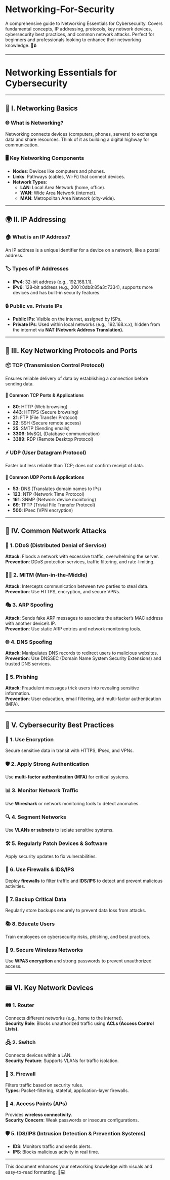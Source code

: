 # Networking-For-Security
A comprehensive guide to Networking Essentials for Cybersecurity. Covers fundamental concepts, IP addressing, protocols, key network devices, cybersecurity best practices, and common network attacks. Perfect for beginners and professionals looking to enhance their networking knowledge. 🚀🔒

---- 
# Networking Essentials for Cybersecurity

---

## 📡 I. Networking Basics  
### 🌐 What is Networking?  
Networking connects devices (computers, phones, servers) to exchange data and share resources. Think of it as building a digital highway for communication.

### 🖥️ Key Networking Components  
- **Nodes**: Devices like computers and phones.  
- **Links**: Pathways (cables, Wi-Fi) that connect devices.  
- **Network Types**:  
  - **LAN**: Local Area Network (home, office).  
  - **WAN**: Wide Area Network (internet).  
  - **MAN**: Metropolitan Area Network (city-wide).  

---

## 🌍 II. IP Addressing  
### 🏠 What is an IP Address?  
An IP address is a unique identifier for a device on a network, like a postal address.

### 🏷️ Types of IP Addresses  
- **IPv4**: 32-bit address (e.g., 192.168.1.1).  
- **IPv6**: 128-bit address (e.g., 2001:0db8:85a3::7334), supports more devices and has built-in security features.  

### 🔒 Public vs. Private IPs  
- **Public IPs**: Visible on the internet, assigned by ISPs.  
- **Private IPs**: Used within local networks (e.g., 192.168.x.x), hidden from the internet via **NAT (Network Address Translation).**  

---

## 📡 III. Key Networking Protocols and Ports  
### 📦 TCP (Transmission Control Protocol)  
Ensures reliable delivery of data by establishing a connection before sending data.

#### 🔢 Common TCP Ports & Applications  
- **80**: HTTP (Web browsing)  
- **443**: HTTPS (Secure browsing)  
- **21**: FTP (File Transfer Protocol)  
- **22**: SSH (Secure remote access)  
- **25**: SMTP (Sending emails)  
- **3306**: MySQL (Database communication)  
- **3389**: RDP (Remote Desktop Protocol)  

### ⚡ UDP (User Datagram Protocol)  
Faster but less reliable than TCP; does not confirm receipt of data.

#### 🔢 Common UDP Ports & Applications  
- **53**: DNS (Translates domain names to IPs)  
- **123**: NTP (Network Time Protocol)  
- **161**: SNMP (Network device monitoring)  
- **69**: TFTP (Trivial File Transfer Protocol)  
- **500**: IPsec (VPN encryption)  

---

## 🚨 IV. Common Network Attacks  
### 🛑 1. DDoS (Distributed Denial of Service)  
**Attack**: Floods a network with excessive traffic, overwhelming the server.  
**Prevention**: DDoS protection services, traffic filtering, and rate-limiting.  

### 🕵️‍♂️ 2. MITM (Man-in-the-Middle)  
**Attack**: Intercepts communication between two parties to steal data.  
**Prevention**: Use HTTPS, encryption, and secure VPNs.  

### 🎭 3. ARP Spoofing  
**Attack**: Sends fake ARP messages to associate the attacker’s MAC address with another device’s IP.  
**Prevention**: Use static ARP entries and network monitoring tools.  

### 🌐 4. DNS Spoofing  
**Attack**: Manipulates DNS records to redirect users to malicious websites.  
**Prevention**: Use DNSSEC (Domain Name System Security Extensions) and trusted DNS services.  

### 🎣 5. Phishing  
**Attack**: Fraudulent messages trick users into revealing sensitive information.  
**Prevention**: User education, email filtering, and multi-factor authentication (MFA).  

---

## 🔐 V. Cybersecurity Best Practices  
### 🔑 1. Use Encryption  
Secure sensitive data in transit with HTTPS, IPsec, and VPNs.  

### 🛡️ 2. Apply Strong Authentication  
Use **multi-factor authentication (MFA)** for critical systems.  

### 📊 3. Monitor Network Traffic  
Use **Wireshark** or network monitoring tools to detect anomalies.  

### 🔍 4. Segment Networks  
Use **VLANs or subnets** to isolate sensitive systems.  

### 🛠️ 5. Regularly Patch Devices & Software  
Apply security updates to fix vulnerabilities.  

### 🏰 6. Use Firewalls & IDS/IPS  
Deploy **firewalls** to filter traffic and **IDS/IPS** to detect and prevent malicious activities.  

### 💾 7. Backup Critical Data  
Regularly store backups securely to prevent data loss from attacks.  

### 📚 8. Educate Users  
Train employees on cybersecurity risks, phishing, and best practices.  

### 📶 9. Secure Wireless Networks  
Use **WPA3 encryption** and strong passwords to prevent unauthorized access.  

---

## 📟 VI. Key Network Devices  
### 🛤️ 1. Router  
Connects different networks (e.g., home to the internet).  
**Security Role**: Blocks unauthorized traffic using **ACLs (Access Control Lists).**  

### 🖧 2. Switch  
Connects devices within a LAN.  
**Security Feature**: Supports VLANs for traffic isolation.  

### 🚧 3. Firewall  
Filters traffic based on security rules.  
**Types**: Packet-filtering, stateful, application-layer firewalls.  

### 📶 4. Access Points (APs)  
Provides **wireless connectivity**.  
**Security Concern**: Weak passwords or insecure configurations.  

### 🛡️ 5. IDS/IPS (Intrusion Detection & Prevention Systems)  
- **IDS**: Monitors traffic and sends alerts.  
- **IPS**: Blocks malicious activity in real time.  

---

This document enhances your networking knowledge with visuals and easy-to-read formatting. 🚀💻

